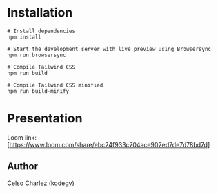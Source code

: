 # Installation

```
# Install dependencies
npm install

# Start the development server with live preview using Browsersync
npm run browsersync

# Compile Tailwind CSS
npm run build

# Compile Tailwind CSS minified
npm run build-minify

```

# Presentation
Loom link: [https://www.loom.com/share/ebc24f933c704ace902ed7de7d78bd7d]

## Author
Celso Charlez (kodegv)
